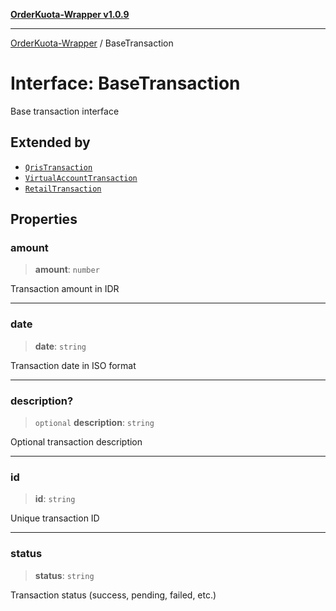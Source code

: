 [**OrderKuota-Wrapper v1.0.9**](../README.md)

***

[OrderKuota-Wrapper](../globals.md) / BaseTransaction

# Interface: BaseTransaction

Base transaction interface

## Extended by

- [`QrisTransaction`](QrisTransaction.md)
- [`VirtualAccountTransaction`](VirtualAccountTransaction.md)
- [`RetailTransaction`](RetailTransaction.md)

## Properties

### amount

> **amount**: `number`

Transaction amount in IDR

***

### date

> **date**: `string`

Transaction date in ISO format

***

### description?

> `optional` **description**: `string`

Optional transaction description

***

### id

> **id**: `string`

Unique transaction ID

***

### status

> **status**: `string`

Transaction status (success, pending, failed, etc.)
